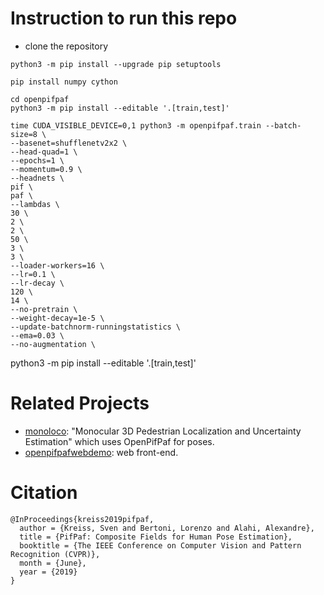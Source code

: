 # Instruction to run this repo
* clone the repository

```
python3 -m pip install --upgrade pip setuptools

pip install numpy cython

cd openpifpaf
python3 -m pip install --editable '.[train,test]'

time CUDA_VISIBLE_DEVICE=0,1 python3 -m openpifpaf.train --batch-size=8 \
--basenet=shufflenetv2x2 \
--head-quad=1 \
--epochs=1 \
--momentum=0.9 \
--headnets \
pif \
paf \
--lambdas \
30 \
2 \
2 \
50 \
3 \
3 \
--loader-workers=16 \
--lr=0.1 \
--lr-decay \
120 \
14 \
--no-pretrain \
--weight-decay=1e-5 \
--update-batchnorm-runningstatistics \
--ema=0.03 \
--no-augmentation \
```
python3 -m pip install --editable '.[train,test]'


# Related Projects

* [monoloco](https://github.com/vita-epfl/monoloco): "Monocular 3D Pedestrian Localization and Uncertainty Estimation" which uses OpenPifPaf for poses.
* [openpifpafwebdemo](https://github.com/vita-epfl/openpifpafwebdemo): web front-end.


# Citation

```
@InProceedings{kreiss2019pifpaf,
  author = {Kreiss, Sven and Bertoni, Lorenzo and Alahi, Alexandre},
  title = {PifPaf: Composite Fields for Human Pose Estimation},
  booktitle = {The IEEE Conference on Computer Vision and Pattern Recognition (CVPR)},
  month = {June},
  year = {2019}
}
```


[CC-BY-2.0]: https://creativecommons.org/licenses/by/2.0/

